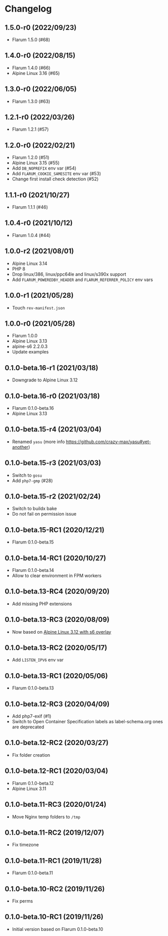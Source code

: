 # Changelog

## 1.5.0-r0 (2022/09/23)

* Flarum 1.5.0 (#68)

## 1.4.0-r0 (2022/08/15)

* Flarum 1.4.0 (#66)
* Alpine Linux 3.16 (#65)

## 1.3.0-r0 (2022/06/05)

* Flarum 1.3.0 (#63)

## 1.2.1-r0 (2022/03/26)

* Flarum 1.2.1 (#57)

## 1.2.0-r0 (2022/02/21)

* Flarum 1.2.0 (#51)
* Alpine Linux 3.15 (#55)
* Add `DB_NOPREFIX` env var (#54)
* Add `FLARUM_COOKIE_SAMESITE` env var (#53)
* Change first install check detection (#52)

## 1.1.1-r0 (2021/10/27)

* Flarum 1.1.1 (#46)

## 1.0.4-r0 (2021/10/12)

* Flarum 1.0.4 (#44)

## 1.0.0-r2 (2021/08/01)

* Alpine Linux 3.14
* PHP 8
* Drop linux/386, linux/ppc64le and linux/s390x support
* Add `FLARUM_POWEREDBY_HEADER` and `FLARUM_REFERRER_POLICY` env vars

## 1.0.0-r1 (2021/05/28)

* Touch `rev-manifest.json`

## 1.0.0-r0 (2021/05/28)

* Flarum 1.0.0
* Alpine Linux 3.13
* alpine-s6 2.2.0.3
* Update examples

## 0.1.0-beta.16-r1 (2021/03/18)

* Downgrade to Alpine Linux 3.12

## 0.1.0-beta.16-r0 (2021/03/18)

* Flarum 0.1.0-beta.16
* Alpine Linux 3.13

## 0.1.0-beta.15-r4 (2021/03/04)

* Renamed `yasu` (more info https://github.com/crazy-max/yasu#yet-another)

## 0.1.0-beta.15-r3 (2021/03/03)

* Switch to `gosu`
* Add `php7-gmp` (#28)

## 0.1.0-beta.15-r2 (2021/02/24)

* Switch to buildx bake
* Do not fail on permission issue

## 0.1.0-beta.15-RC1 (2020/12/21)

* Flarum 0.1.0-beta.15

## 0.1.0-beta.14-RC1 (2020/10/27)

* Flarum 0.1.0-beta.14
* Allow to clear environment in FPM workers

## 0.1.0-beta.13-RC4 (2020/09/20)

* Add missing PHP extensions

## 0.1.0-beta.13-RC3 (2020/08/09)

* Now based on [Alpine Linux 3.12 with s6 overlay](https://github.com/crazy-max/docker-alpine-s6/)

## 0.1.0-beta.13-RC2 (2020/05/17)

* Add `LISTEN_IPV6` env var

## 0.1.0-beta.13-RC1 (2020/05/06)

* Flarum 0.1.0-beta.13

## 0.1.0-beta.12-RC3 (2020/04/09)

* Add php7-exif (#1)
* Switch to Open Container Specification labels as label-schema.org ones are deprecated

## 0.1.0-beta.12-RC2 (2020/03/27)

* Fix folder creation

## 0.1.0-beta.12-RC1 (2020/03/04)

* Flarum 0.1.0-beta.12
* Alpine Linux 3.11

## 0.1.0-beta.11-RC3 (2020/01/24)

* Move Nginx temp folders to `/tmp`

## 0.1.0-beta.11-RC2 (2019/12/07)

* Fix timezone

## 0.1.0-beta.11-RC1 (2019/11/28)

* Flarum 0.1.0-beta.11

## 0.1.0-beta.10-RC2 (2019/11/26)

* Fix perms

## 0.1.0-beta.10-RC1 (2019/11/26)

* Initial version based on Flarum 0.1.0-beta.10

